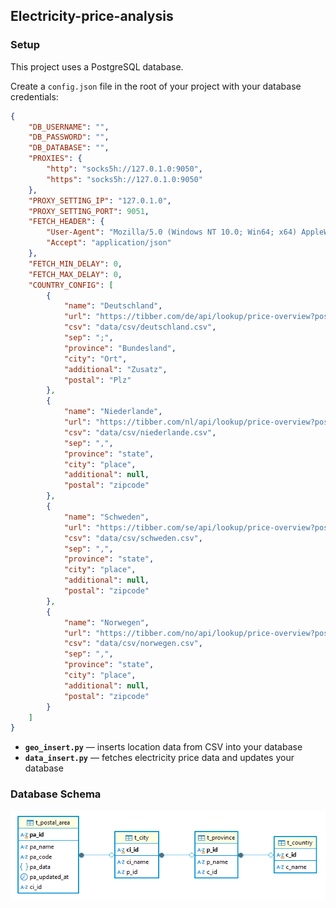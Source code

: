 
## Electricity-price-analysis

### Setup

This project uses a PostgreSQL database.

Create a `config.json` file in the root of your project with your database credentials:

```json
{
    "DB_USERNAME": "",
    "DB_PASSWORD": "",
    "DB_DATABASE": "",
    "PROXIES": {
        "http": "socks5h://127.0.1.0:9050",
        "https": "socks5h://127.0.1.0:9050"
    },
    "PROXY_SETTING_IP": "127.0.1.0",
    "PROXY_SETTING_PORT": 9051,
    "FETCH_HEADER": {
        "User-Agent": "Mozilla/5.0 (Windows NT 10.0; Win64; x64) AppleWebKit/537.36 (KHTML, like Gecko) Chrome/114.0.0.0 Safari/537.36",
        "Accept": "application/json"
    },
    "FETCH_MIN_DELAY": 0,
    "FETCH_MAX_DELAY": 0,
    "COUNTRY_CONFIG": [
        {
            "name": "Deutschland",
            "url": "https://tibber.com/de/api/lookup/price-overview?postalCode=",
            "csv": "data/csv/deutschland.csv",
            "sep": ";",
            "province": "Bundesland",
            "city": "Ort",
            "additional": "Zusatz",
            "postal": "Plz"
        },
        {
            "name": "Niederlande",
            "url": "https://tibber.com/nl/api/lookup/price-overview?postalCode=",
            "csv": "data/csv/niederlande.csv",
            "sep": ",",
            "province": "state",
            "city": "place",
            "additional": null,
            "postal": "zipcode"
        },
        {
            "name": "Schweden",
            "url": "https://tibber.com/se/api/lookup/price-overview?postalCode=",
            "csv": "data/csv/schweden.csv",
            "sep": ",",
            "province": "state",
            "city": "place",
            "additional": null,
            "postal": "zipcode"
        },
        {
            "name": "Norwegen",
            "url": "https://tibber.com/no/api/lookup/price-overview?postalCode=",
            "csv": "data/csv/norwegen.csv",
            "sep": ",",
            "province": "state",
            "city": "place",
            "additional": null,
            "postal": "zipcode"
        }
    ]
}
```

* **`geo_insert.py`** — inserts location data from CSV into your database
* **`data_insert.py`** — fetches electricity price data and updates your database


### Database Schema
![Database Schema](data/schema.png)